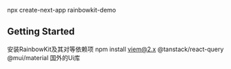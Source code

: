 npx create-next-app rainbowkit-demo  
## Getting Started
安装RainbowKit及其对等依赖项 npm install  viem@2.x @tanstack/react-query  
@mui/material 国外的Ui库



